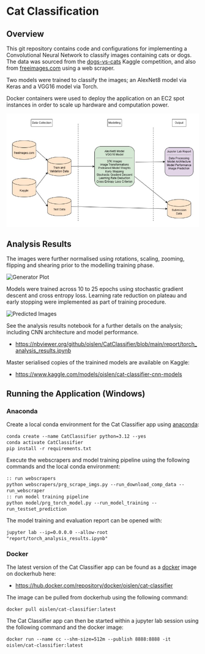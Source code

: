 # Cat Classification

## Overview

This git repository contains code and configurations for implementing a Convolutional Neural Network to classify images containing cats or dogs. The data was sourced from the [dogs-vs-cats](https://www.kaggle.com/competitions/dogs-vs-cats/overview) Kaggle competition, and also from [freeimages.com](https://www.freeimages.com/) using a web scraper.

Two models were trained to classify the images; an AlexNet8 model via Keras and a VGG16 model via Torch.

Docker containers were used to deploy the application on an EC2 spot instances in order to scale up hardware and computation power. 

![Workflow](doc/catclassifier.jpg)

## Analysis Results

The images were further normalised using rotations, scaling, zooming, flipping and shearing prior to the modelling training phase.

![Generator Plot](report/torch/generator_plot.jpg)

Models were trained across 10 to 25 epochs using stochastic gradient descent and cross entropy loss. Learning rate reduction on plateau and early stopping were implemented as part of training procedure.

![Predicted Images](report/torch/pred_images.jpg)

See the analysis results notebook for a further details on the analysis; including CNN architecture and model performance.

* https://nbviewer.org/github/oislen/CatClassifier/blob/main/report/torch_analysis_results.ipynb

Master serialised copies of the trainined models are available on Kaggle:

* https://www.kaggle.com/models/oislen/cat-classifier-cnn-models

## Running the Application (Windows)

### Anaconda

Create a local conda environment for the Cat Classifier app using [anaconda](https://www.anaconda.com/):

```
conda create --name CatClassifier python=3.12 --yes
conda activate CatClassifier
pip install -r requirements.txt
```

Execute the webscrapers and model training pipeline using the following commands and the local conda environment:

```
:: run webscrapers
python webscrapers/prg_scrape_imgs.py --run_download_comp_data --run_webscraper
:: run model training pipeline
python model/prg_torch_model.py --run_model_training --run_testset_prediction
```

The model training and evaluation report can be opened with:

```
jupyter lab --ip=0.0.0.0 --allow-root "report/torch_analysis_results.ipynb"
```
### Docker

The latest version of the Cat Classifier app can be found as a [docker](https://www.docker.com/) image on dockerhub here:

* https://hub.docker.com/repository/docker/oislen/cat-classifier

The image can be pulled from dockerhub using the following command:

```
docker pull oislen/cat-classifier:latest
```

The Cat Classifier app can then be started within a jupyter lab session using the following command and the docker image:

```
docker run --name cc --shm-size=512m --publish 8888:8888 -it oislen/cat-classifier:latest
```